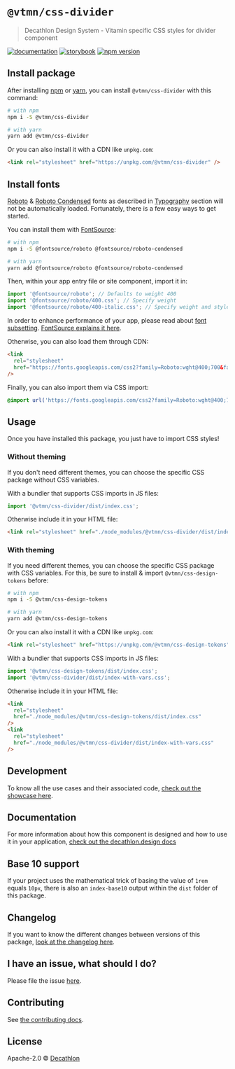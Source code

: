 # `@vtmn/css-divider`

> Decathlon Design System - Vitamin specific CSS styles for divider component

<a href="https://www.decathlon.design/726f8c765/p/28ad9b-divider-beta/b/75bea6"><img src="https://img.shields.io/badge/decathlon.design-docs-007dbc" alt="documentation" /></a>
<a href="https://decathlon.github.io/vitamin-web/@vtmn/showcase-css/?path=/docs/components-structure-divider--overview"><img src="https://img.shields.io/badge/storybook-css-d891bc?style=flat&logo=storybook" alt="storybook" /></a>
<a href="https://www.npmjs.com/package/@vtmn/css-divider"><img src="https://img.shields.io/npm/v/@vtmn/css-divider?style=flat&logo=npm" alt="npm version" /></a>

## Install package

After installing [npm](https://docs.npmjs.com/downloading-and-installing-node-js-and-npm) or [yarn](https://yarnpkg.com/en/docs/install), you can install `@vtmn/css-divider` with this command:

```sh
# with npm
npm i -S @vtmn/css-divider

# with yarn
yarn add @vtmn/css-divider
```

Or you can also install it with a CDN like `unpkg.com`:

```html
<link rel="stylesheet" href="https://unpkg.com/@vtmn/css-divider" />
```

## Install fonts

[Roboto](https://fonts.google.com/specimen/Roboto) & [Roboto Condensed](https://fonts.google.com/specimen/Roboto+Condensed) fonts as described in [Typography](https://www.decathlon.design/726f8c765/v/0/p/860e14-typography) section will not be automatically loaded. Fortunately, there is a few easy ways to get started.

You can install them with [FontSource](https://github.com/fontsource/fontsource):

```sh
# with npm
npm i -S @fontsource/roboto @fontsource/roboto-condensed

# with yarn
yarn add @fontsource/roboto @fontsource/roboto-condensed
```

Then, within your app entry file or site component, import it in:

```javascript
import '@fontsource/roboto'; // Defaults to weight 400
import '@fontsource/roboto/400.css'; // Specify weight
import '@fontsource/roboto/400-italic.css'; // Specify weight and style
```

In order to enhance performance of your app, please read about [font subsetting](https://web.dev/font-best-practices/#subset-fonts). [FontSource explains it here](https://fontsource.org/docs/getting-started/subsets).

Otherwise, you can also load them through CDN:

```html
<link
  rel="stylesheet"
  href="https://fonts.googleapis.com/css2?family=Roboto:wght@400;700&family=Roboto+Condensed:ital,wght@0,400;0,700;1,700&display=swap"
/>
```

Finally, you can also import them via CSS import:

```css
@import url('https://fonts.googleapis.com/css2?family=Roboto:wght@400;700&family=Roboto+Condensed:ital,wght@0,400;0,700;1,700&display=swap');
```

## Usage

Once you have installed this package, you just have to import CSS styles!

### Without theming

If you don't need different themes, you can choose the specific CSS package without CSS variables.

With a bundler that supports CSS imports in JS files:

```javascript
import '@vtmn/css-divider/dist/index.css';
```

Otherwise include it in your HTML file:

```html
<link rel="stylesheet" href="./node_modules/@vtmn/css-divider/dist/index.css" />
```

### With theming

If you need different themes, you can choose the specific CSS package with CSS variables. For this, be sure to install & import `@vtmn/css-design-tokens` before:

```sh
# with npm
npm i -S @vtmn/css-design-tokens

# with yarn
yarn add @vtmn/css-design-tokens
```

Or you can also install it with a CDN like `unpkg.com`:

```html
<link rel="stylesheet" href="https://unpkg.com/@vtmn/css-design-tokens" />
```

With a bundler that supports CSS imports in JS files:

```javascript
import '@vtmn/css-design-tokens/dist/index.css';
import '@vtmn/css-divider/dist/index-with-vars.css';
```

Otherwise include it in your HTML file:

```html
<link
  rel="stylesheet"
  href="./node_modules/@vtmn/css-design-tokens/dist/index.css"
/>
<link
  rel="stylesheet"
  href="./node_modules/@vtmn/css-divider/dist/index-with-vars.css"
/>
```

## Development

To know all the use cases and their associated code, [check out the showcase here](https://decathlon.github.io/vitamin-web/@vtmn/showcase-css/index.html?path=/docs/components-divider--overview).

## Documentation

For more information about how this component is designed and how to use it in your application, [check out the decathlon.design docs](https://www.decathlon.design/726f8c765/p/8008f8-divider)

## Base 10 support

If your project uses the mathematical trick of basing the value of `1rem` equals `10px`, there is also an `index-base10` output within the `dist` folder of this package.

## Changelog

If you want to know the different changes between versions of this package, [look at the changelog here](https://github.com/Decathlon/vitamin-web/blob/main/packages/sources/css/src/components/divider/CHANGELOG.md).

## I have an issue, what should I do?

Please file the issue [here](https://github.com/Decathlon/vitamin-web/issues/new).

## Contributing

See [the contributing docs](https://github.com/Decathlon/vitamin-web/blob/main/CONTRIBUTING.md).

## License

Apache-2.0 © [Decathlon](https://github.com/Decathlon)
